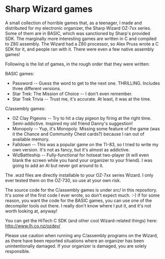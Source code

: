 Sharp Wizard games
==================

A small collection of horrible games that, as a teenager, I made and distributed for my electronic organizer, the Sharp Wizard OZ-7xx series. Some of them are in BASIC, which was sanctioned by Sharp's provided SDK. The marginally more interesting games are written in C and compiled to Z80 assembly. The Wizard had a Z80 processor, so Alex Pruss wrote a C SDK for it, and people ran with it. There were even a few native assembly games!

Following is the list of games, in the rough order that they were written:

BASIC games:
 - Password -- Guess the word to get to the next one. THRILLING. Includes three different versions.
 - Star Trek: The Mission of Choice -- I don't even remember.
 - Star Trek Trivia -- Trust me, it's accurate. At least, it was at the time.

C/assembly games:
 - OZ Clay Pigeons -- Try to hit a clay pigeon by firing at the right time. Semi-addictive. Inspired my old friend Danny's suggestion!
 - Monopoly -- Yup, it's Monopoly. Missing some feature of the game (was it the Chance and Community Chest cards?) because I ran out of available memory.
 - Falldown -- This was a popular game on the TI-83, so I tried to write my own version. It's not as fancy, but it's almost as addictive.
 - WizBattleship -- Fully-functional for hotseat two-player (it will even blank the screen while you hand your organizer to your friend). I was going to add an AI but never got around to it.

The .wzd files are directly installable to your OZ-7xx series Wizard. I only ever tested them on the OZ-730, so use at your own risk.

The source code for the C/assembly games is under src/ in this repository. It's some of the first code I ever wrote, so don't expect much. :-) If for some reason, you want the code for the BASIC games, you can use one of the decompiler tools out there. I really don't know where I put it, and it's not worth looking at, anyway!

You can get the HiTech C SDK (and other cool Wizard-related things) here: http://www.lh.co.nz/ozdev/

Please use caution when running any C/assembly programs on the Wizard, as there
have been reported situations where an organizer has been unintentionally
damaged. If your organizer is damaged, you are solely responsible.

